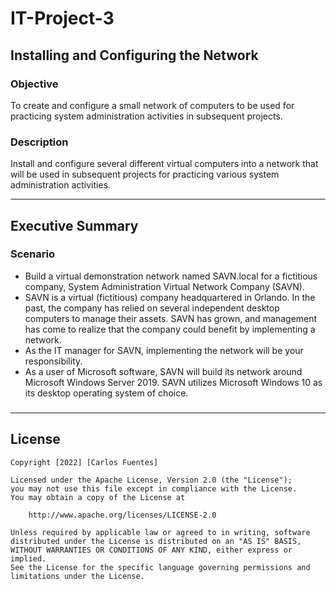 # IT-Project-3
## Installing and Configuring the Network
### Objective
To create and configure a small network of computers to be used for practicing system administration activities in subsequent projects. 

### Description
Install and configure several different virtual computers into a network that will be used in subsequent projects for practicing various system administration activities.

------------------------------------------------------------------------------------------------------------------------------------------
## Executive Summary

### Scenario
- Build a virtual demonstration network named SAVN.local for a fictitious company, System Administration
Virtual Network Company (SAVN).
- SAVN is a virtual (fictitious) company headquartered in Orlando. In the past, the company has relied on several independent desktop
computers to manage their assets. SAVN has grown, and management has come to realize that the company could benefit by implementing a network.
- As the IT manager for SAVN, implementing the network will be your responsibility.
- As a user of Microsoft software, SAVN will build its network around Microsoft Windows Server 2019. SAVN utilizes Microsoft Windows 10 as its desktop operating system of choice.

### 


### 


### 
 

------------------------------------------------------------------------------------------------------------------------------------------

## License

    Copyright [2022] [Carlos Fuentes]

    Licensed under the Apache License, Version 2.0 (the "License");
    you may not use this file except in compliance with the License.
    You may obtain a copy of the License at

        http://www.apache.org/licenses/LICENSE-2.0

    Unless required by applicable law or agreed to in writing, software
    distributed under the License is distributed on an "AS IS" BASIS,
    WITHOUT WARRANTIES OR CONDITIONS OF ANY KIND, either express or implied.
    See the License for the specific language governing permissions and
    limitations under the License.
